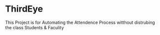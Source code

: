 # ThirdEye
This Project is for Automating the Attendence Process witthout distrubing the class Students &amp; Faculity
